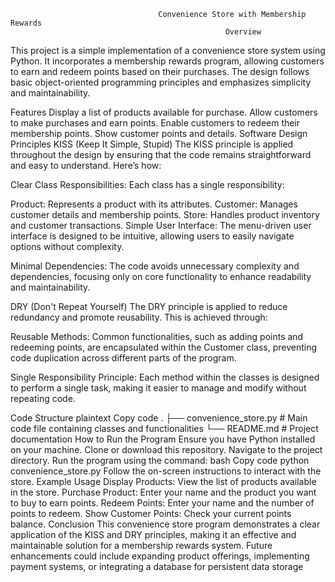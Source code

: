                                      Convenience Store with Membership Rewards
                                                    Overview
This project is a simple implementation of a convenience store system using Python. It incorporates a membership rewards program, allowing customers to earn and redeem points based on their purchases. The design follows basic object-oriented programming principles and emphasizes simplicity and maintainability.

Features
Display a list of products available for purchase.
Allow customers to make purchases and earn points.
Enable customers to redeem their membership points.
Show customer points and details.
Software Design Principles
KISS (Keep It Simple, Stupid)
The KISS principle is applied throughout the design by ensuring that the code remains straightforward and easy to understand. Here’s how:

Clear Class Responsibilities: Each class has a single responsibility:

Product: Represents a product with its attributes.
Customer: Manages customer details and membership points.
Store: Handles product inventory and customer transactions.
Simple User Interface: The menu-driven user interface is designed to be intuitive, allowing users to easily navigate options without complexity.

Minimal Dependencies: The code avoids unnecessary complexity and dependencies, focusing only on core functionality to enhance readability and maintainability.

DRY (Don't Repeat Yourself)
The DRY principle is applied to reduce redundancy and promote reusability. This is achieved through:

Reusable Methods: Common functionalities, such as adding points and redeeming points, are encapsulated within the Customer class, preventing code duplication across different parts of the program.

Single Responsibility Principle: Each method within the classes is designed to perform a single task, making it easier to manage and modify without repeating code.

Code Structure
plaintext
Copy code
.
├── convenience_store.py    # Main code file containing classes and functionalities
└── README.md                # Project documentation
How to Run the Program
Ensure you have Python installed on your machine.
Clone or download this repository.
Navigate to the project directory.
Run the program using the command:
bash
Copy code
python convenience_store.py
Follow the on-screen instructions to interact with the store.
Example Usage
Display Products: View the list of products available in the store.
Purchase Product: Enter your name and the product you want to buy to earn points.
Redeem Points: Enter your name and the number of points to redeem.
Show Customer Points: Check your current points balance.
Conclusion
This convenience store program demonstrates a clear application of the KISS and DRY principles, making it an effective and maintainable solution for a membership rewards system. Future enhancements could include expanding product offerings, implementing payment systems, or integrating a database for persistent data storage
